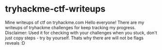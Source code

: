 # tryhackme-ctf-writeups
Mine writeups of ctf on tryhackme.com
Hello everyone! There are my writeups of tryhackme challenges for keep tracking my progress.
Disclaimer: Used it for checking with your challenges when you stuck, don't just copy steps - try by yourself. Thats why there are will not be flags reveals :D
